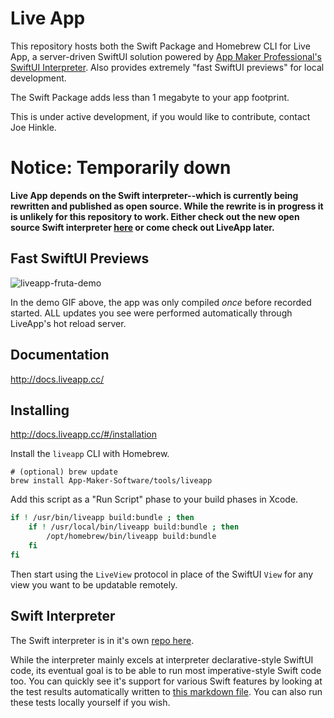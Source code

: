 # Live App

This repository hosts both the Swift Package and Homebrew CLI for Live App, a server-driven SwiftUI solution powered by [App Maker Professional's](https://appmakerios.com) [SwiftUI Interpreter](https://github.com/App-Maker-Software/BinarySwiftUIInterpreter). Also provides extremely "fast SwiftUI previews" for local development.

The Swift Package adds less than 1 megabyte to your app footprint.

This is under active development, if you would like to contribute, contact Joe Hinkle. 

# Notice: Temporarily down

**Live App depends on the Swift interpreter--which is currently being rewritten and published as open source. While the rewrite is in progress it is unlikely for this repository to work. Either check out the new open source Swift interpreter [here](https://github.com/App-Maker-Software/SwiftInterpreter) or come check out LiveApp later.**


## Fast SwiftUI Previews

![liveapp-fruta-demo](https://user-images.githubusercontent.com/8505851/124366056-141a8c80-dc0a-11eb-88cd-0249bf847367.gif)

In the demo GIF above, the app was only compiled *once* before recorded started. ALL updates you see were performed automatically through LiveApp's hot reload server.

## Documentation

http://docs.liveapp.cc/

## Installing

http://docs.liveapp.cc/#/installation

Install the `liveapp` CLI with Homebrew.

```
# (optional) brew update
brew install App-Maker-Software/tools/liveapp
```

Add this script as a "Run Script" phase to your build phases in Xcode.

```bash
if ! /usr/bin/liveapp build:bundle ; then
    if ! /usr/local/bin/liveapp build:bundle ; then
        /opt/homebrew/bin/liveapp build:bundle
    fi
fi

```

Then start using the `LiveView` protocol in place of the SwiftUI `View` for any view you want to be updatable remotely.

## Swift Interpreter

The Swift interpreter is in it's own [repo here](https://github.com/App-Maker-Software/SwiftInterpreter).

While the interpreter mainly excels at interpreter declarative-style SwiftUI code, its eventual goal is to be able to run most imperative-style Swift code too. You can quickly see it's support for various Swift features by looking at the test results automatically written to [this markdown file](https://github.com/App-Maker-Software/SwiftInterpreter/blob/main/TEST_RESULTS.md). You can also run these tests locally yourself if you wish.
